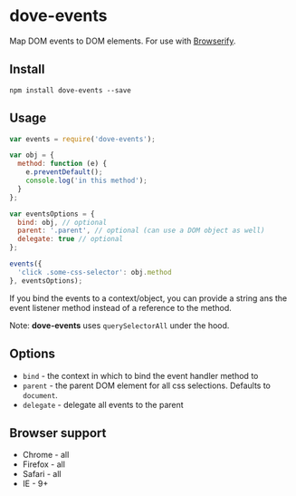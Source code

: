 # dove-events
 
Map DOM events to DOM elements. For use with [Browserify](http://browserify.org/).
 
## Install
 
```
npm install dove-events --save
```
 
## Usage
 
```js
var events = require('dove-events');

var obj = {
  method: function (e) {
    e.preventDefault();
    console.log('in this method');    
  }
};

var eventsOptions = {
  bind: obj, // optional
  parent: '.parent', // optional (can use a DOM object as well)
  delegate: true // optional
};

events({
  'click .some-css-selector': obj.method
}, eventsOptions);
```
 
If you bind the events to a context/object, you can provide a string ans the event listener method instead of a reference to the method.
 
Note: **dove-events** uses `querySelectorAll` under the hood.

## Options

* `bind` - the context in which to bind the event handler method to
* `parent` - the parent DOM element for all css selections. Defaults to `document`.
* `delegate` - delegate all events to the parent
 
## Browser support

* Chrome - all
* Firefox - all
* Safari - all
* IE - 9+